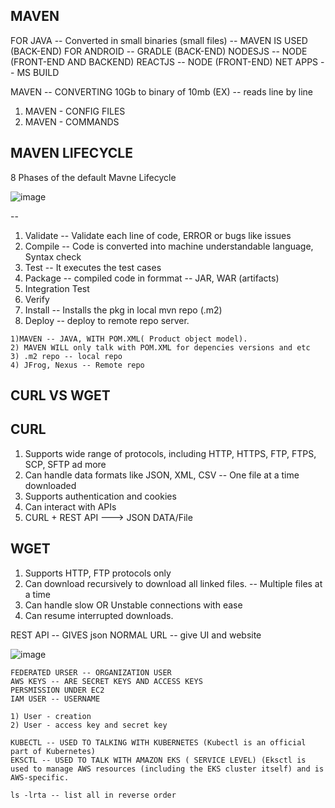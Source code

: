 
MAVEN
--
FOR JAVA -- Converted in small binaries (small files) -- MAVEN IS USED (BACK-END)
FOR ANDROID -- GRADLE (BACK-END)
NODESJS -- NODE (FRONT-END AND BACKEND)
REACTJS -- NODE (FRONT-END)
NET APPS -- MS BUILD

MAVEN -- CONVERTING 10Gb to binary of 10mb (EX) -- reads line by line 
1) MAVEN - CONFIG FILES
2) MAVEN - COMMANDS

MAVEN LIFECYCLE
--
8 Phases of the default Mavne Lifecycle

![image](https://github.com/pavankumar0077/Devops-SRE/assets/40380941/7e14bb9f-7ed4-4d5a-b9af-06e3070e5392)

--
1) Validate -- Validate each line of code, ERROR or bugs like issues
2) Compile -- Code is converted into machine understandable language, Syntax check
3) Test -- It executes the test cases
4) Package -- compiled code in formmat -- JAR, WAR (artifacts)
5) Integration Test
6) Verify
7) Install -- Installs the pkg in local mvn repo (.m2)
8) Deploy -- deploy to remote repo server. 

```
1)MAVEN -- JAVA, WITH POM.XML( Product object model).
2) MAVEN WILL only talk with POM.XML for depencies versions and etc 
3) .m2 repo -- local repo
4) JFrog, Nexus -- Remote repo
```

CURL VS WGET
--
CURL 
--
1) Supports wide range of protocols, including HTTP,  HTTPS, FTP, FTPS, SCP, SFTP ad more
2) Can handle data formats like JSON,  XML, CSV -- One file at a time downloaded
3) Supports authentication and cookies
4) Can interact with APIs
5) CURL + REST API ---> JSON DATA/File

WGET
--
1) Supports HTTP, FTP protocols only
2) Can download recursively to download all linked files. -- Multiple files at a time
3) Can handle slow OR Unstable connections with ease
4) Can resume interrupted downloads.

REST API -- GIVES json 
NORMAL URL -- give UI and website

![image](https://github.com/pavankumar0077/Devops-SRE/assets/40380941/671927d7-2b23-4547-b891-31065e89a35d)

```
FEDERATED URSER -- ORGANIZATION USER
AWS KEYS -- ARE SECRET KEYS AND ACCESS KEYS
PERSMISSION UNDER EC2 
IAM USER -- USERNAME

1) User - creation
2) User - access key and secret key

KUBECTL -- USED TO TALKING WITH KUBERNETES (Kubectl is an official part of Kubernetes)
EKSCTL -- USED TO TALK WITH AMAZON EKS ( SERVICE LEVEL) (Eksctl is used to manage AWS resources (including the EKS cluster itself) and is AWS-specific.

ls -lrta -- list all in reverse order
```










